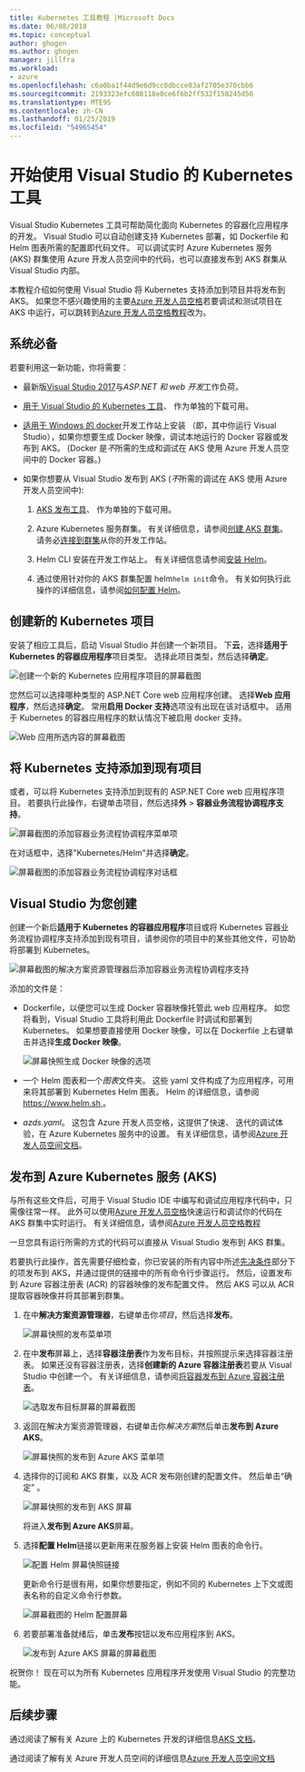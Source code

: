```yaml
---
title: Kubernetes 工具教程 |Microsoft Docs
ms.date: 06/08/2018
ms.topic: conceptual
author: ghogen
ms.author: ghogen
manager: jillfra
ms.workload:
- azure
ms.openlocfilehash: c6a0ba1f44d9e6d9cc0dbcce03af2705e370cbb6
ms.sourcegitcommit: 2193323efc608118e0ce6f6b2ff532f158245d56
ms.translationtype: MTE95
ms.contentlocale: zh-CN
ms.lasthandoff: 01/25/2019
ms.locfileid: "54965454"
---
```

# <a name="get-started-with-visual-studio-kubernetes-tools"></a>开始使用 Visual Studio 的 Kubernetes 工具

Visual Studio Kubernetes 工具可帮助简化面向 Kubernetes 的容器化应用程序的开发。 Visual Studio 可以自动创建支持 Kubernetes 部署，如 Dockerfile 和 Helm 图表所需的配置即代码文件。 可以调试实时 Azure Kubernetes 服务 (AKS) 群集使用 Azure 开发人员空间中的代码，也可以直接发布到 AKS 群集从 Visual Studio 内部。

本教程介绍如何使用 Visual Studio 将 Kubernetes 支持添加到项目并将发布到 AKS。 如果您不感兴趣使用的主要[Azure 开发人员空格](http://aka.ms/get-azds)若要调试和测试项目在 AKS 中运行，可以跳转到[Azure 开发人员空格教程](https://docs.microsoft.com/azure/dev-spaces/get-started-netcore-visualstudio)改为。

## <a name="prerequisites"></a>系统必备

若要利用这一新功能，你将需要：

- 最新版[Visual Studio 2017](https://visualstudio.microsoft.com/download)与*ASP.NET 和 web 开发*工作负荷。

- [用于 Visual Studio 的 Kubernetes 工具](https://aka.ms/get-vsk8stools)、 作为单独的下载可用。

- [适用于 Windows 的 docker](https://store.docker.com/editions/community/docker-ce-desktop-windows)开发工作站上安装 （即，其中你运行 Visual Studio），如果你想要生成 Docker 映像，调试本地运行的 Docker 容器或发布到 AKS。 (Docker 是*不*所需的生成和调试在 AKS 使用 Azure 开发人员空间中的 Docker 容器。)

- 如果你想要从 Visual Studio 发布到 AKS (*不*所需的调试在 AKS 使用 Azure 开发人员空间中):

    1.  [AKS 发布工具](https://aka.ms/get-vsk8spublish)、 作为单独的下载可用。

    1.  Azure Kubernetes 服务群集。 有关详细信息，请参阅[创建 AKS 群集](/azure/aks/kubernetes-walkthrough-portal#create-aks-cluster)。 请务必[连接到群集](/azure/aks/kubernetes-walkthrough#connect-to-the-cluster)从你的开发工作站。

    1.  Helm CLI 安装在开发工作站上。 有关详细信息请参阅[安装 Helm](https://github.com/kubernetes/helm/blob/master/docs/install.md)。

    1.  通过使用针对你的 AKS 群集配置 helm`helm init`命令。 有关如何执行此操作的详细信息，请参阅[如何配置 Helm](/azure/aks/kubernetes-helm#configure-helm)。

## <a name="create-a-new-kubernetes-project"></a>创建新的 Kubernetes 项目

安装了相应工具后，启动 Visual Studio 并创建一个新项目。 下**云**，选择**适用于 Kubernetes 的容器应用程序**项目类型。 选择此项目类型，然后选择**确定**。

![创建一个新的 Kubernetes 应用程序项目的屏幕截图](media/k8s-tools-new-k8s-app.png)

您然后可以选择哪种类型的 ASP.NET Core web 应用程序创建。 选择**Web 应用程序**，然后选择**确定**。 常用**启用 Docker 支持**选项没有出现在该对话框中。  适用于 Kubernetes 的容器应用程序的默认情况下被启用 docker 支持。

![Web 应用所选内容的屏幕截图](media/k8s-tools-web-app-selection-screen.png)

## <a name="add-kubernetes-support-to-an-existing-project"></a>将 Kubernetes 支持添加到现有项目

或者，可以将 Kubernetes 支持添加到现有的 ASP.NET Core web 应用程序项目。 若要执行此操作，右键单击项目，然后选择**外** > **容器业务流程协调程序支持**。

![屏幕截图的添加容器业务流程协调程序菜单项](media/k8s-tools-add-container-orchestrator.png)

在对话框中，选择"Kubernetes/Helm"并选择**确定**。

![屏幕截图的添加容器业务流程协调程序对话框](media/k8s-tools-add-container-orchestrator-dialog-box.PNG)

## <a name="what-visual-studio-creates-for-you"></a>Visual Studio 为您创建

创建一个新后**适用于 Kubernetes 的容器应用程序**项目或将 Kubernetes 容器业务流程协调程序支持添加到现有项目，请参阅你的项目中的某些其他文件，可协助将部署到 Kubernetes。

![屏幕截图的解决方案资源管理器后添加容器业务流程协调程序支持](media/k8s-tools-solution-explorer.png)

添加的文件是：

- Dockerfile，以便您可以生成 Docker 容器映像托管此 web 应用程序。 如您将看到，Visual Studio 工具将利用此 Dockerfile 时调试和部署到 Kubernetes。 如果想要直接使用 Docker 映像，可以在 Dockerfile 上右键单击并选择**生成 Docker 映像**。

   ![屏幕快照生成 Docker 映像的选项](media/k8s-tools-build-docker-image.png)

- 一个 Helm 图表和一个*图表*文件夹。 这些 yaml 文件构成了为应用程序，可用来将其部署到 Kubernetes Helm 图表。 Helm 的详细信息，请参阅[ https://www.helm.sh ](https://www.helm.sh)。

- *azds.yaml*。 这包含 Azure 开发人员空格，这提供了快速、 迭代的调试体验，在 Azure Kubernetes 服务中的设置。 有关详细信息，请参阅[Azure 开发人员空间文档](https://docs.microsoft.com/azure/dev-spaces/azure-dev-spaces)。

## <a name="publish-to-azure-kubernetes-service-aks"></a>发布到 Azure Kubernetes 服务 (AKS)

与所有这些文件后，可用于 Visual Studio IDE 中编写和调试应用程序代码中，只需像往常一样。 此外可以使用[Azure 开发人员空格](http://aka.ms/get-azds)快速运行和调试你的代码在 AKS 群集中实时运行。 有关详细信息，请参阅[Azure 开发人员空格教程](https://docs.microsoft.com/azure/dev-spaces/get-started-netcore-visualstudio)

一旦您具有运行所需的方式的代码可以直接从 Visual Studio 发布到 AKS 群集。

若要执行此操作，首先需要仔细检查，你已安装的所有内容中所述[先决条件](#prerequisites)部分下的项发布到 AKS，并通过提供的链接中的所有命令行步骤运行。 然后，设置发布到 Azure 容器注册表 (ACR) 的容器映像的发布配置文件。 然后 AKS 可以从 ACR 提取容器映像并将其部署到群集。

1. 在中**解决方案资源管理器**，右键单击你*项目*，然后选择**发布**。

   ![屏幕快照的发布菜单项](media/k8s-tools-publish-project.png)

2. 在中**发布**屏幕上，选择**容器注册表**作为发布目标，并按照提示来选择容器注册表。 如果还没有容器注册表，选择**创建新的 Azure 容器注册表**若要从 Visual Studio 中创建一个。 有关详细信息，请参阅[将容器发布到 Azure 容器注册表](#publish-your-container-to-azure-container-registry)。

   ![选取发布目标屏幕的屏幕截图](media/k8s-tools-publish-to-acr.png)

3. 返回在解决方案资源管理器，右键单击你*解决方案*然后单击**发布到 Azure AKS**。

   ![屏幕快照的发布到 Azure AKS 菜单项](media/k8s-tools-publish-solution.png)

4. 选择你的订阅和 AKS 群集，以及 ACR 发布刚创建的配置文件。 然后单击“确定” 。

   ![屏幕快照的发布到 AKS 屏幕](media/k8s-tools-publish-to-aks.png)

   将进入**发布到 Azure AKS**屏幕。

5. 选择**配置 Helm**链接以更新用来在服务器上安装 Helm 图表的命令行。

   ![配置 Helm 屏幕快照链接](media/k8s-tools-configure-helm.png)

   更新命令行是很有用，如果你想要指定，例如不同的 Kubernetes 上下文或图表名称的自定义命令行参数。

   ![屏幕截图的 Helm 配置屏幕](media/k8s-tools-helm-configure-screen.png)

6. 若要部署准备就绪后，单击**发布**按钮以发布应用程序到 AKS。

   ![发布到 Azure AKS 屏幕的屏幕截图](media/k8s-tools-publish-screen.png)

祝贺你！ 现在可以为所有 Kubernetes 应用程序开发使用 Visual Studio 的完整功能。

## <a name="next-steps"></a>后续步骤

通过阅读了解有关 Azure 上的 Kubernetes 开发的详细信息[AKS 文档](/azure/aks)。

通过阅读了解有关 Azure 开发人员空间的详细信息[Azure 开发人员空间文档](http://aka.ms/get-azds)
